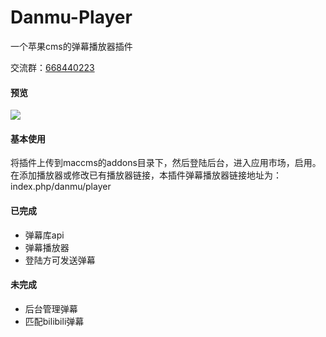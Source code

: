 # Danmu-Player
 一个苹果cms的弹幕播放器插件

交流群：[668440223](https://jq.qq.com/?_wv=1027&k=bnGPrlub)

#### 预览

![](https://s3.bmp.ovh/imgs/2021/10/ffa6c9e258edcdc8.png)

#### 基本使用

将插件上传到maccms的addons目录下，然后登陆后台，进入应用市场，启用。在添加播放器或修改已有播放器链接，本插件弹幕播放器链接地址为：index.php/danmu/player

#### 已完成

- 弹幕库api
- 弹幕播放器
- 登陆方可发送弹幕

#### 未完成

- 后台管理弹幕
- 匹配bilibili弹幕
